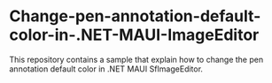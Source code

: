 # Change-pen-annotation-default-color-in-.NET-MAUI-ImageEditor
This repository contains a sample that explain how to change the pen annotation default color in .NET MAUI SfImageEditor.
